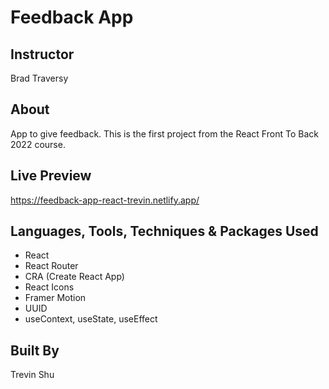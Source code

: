 # Feedback App

## Instructor

Brad Traversy

## About

App to give feedback. This is the first project from the React Front To Back 2022 course.

## Live Preview

https://feedback-app-react-trevin.netlify.app/

## Languages, Tools, Techniques & Packages Used

- React
- React Router
- CRA (Create React App)
- React Icons
- Framer Motion
- UUID
- useContext, useState, useEffect

## Built By

Trevin Shu
